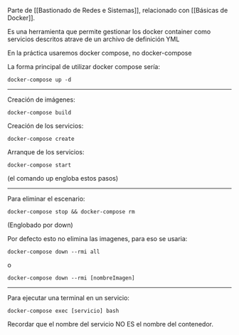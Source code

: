 Parte de [[Bastionado de Redes e Sistemas]], relacionado con [[Básicas de Docker]].


Es una herramienta que permite gestionar los docker container como servicios descritos atrave de un archivo de definición YML

En la práctica usaremos docker compose, no docker-compose

La forma principal de utilizar docker compose sería:

``` shell
docker-compose up -d
```

---
Creación de imágenes:

``` shell
docker-compose build
```

Creación de los servicios:

``` shell
docker-compose create
```

Arranque de los servicios:

``` shell
docker-compose start
```

(el comando up engloba estos pasos)

---

Para eliminar el escenario:

``` shell
docker-compose stop && docker-compose rm
```

(Englobado por down)

Por defecto esto no elimina las imagenes, para eso se usaria:

``` shell
docker-compose down --rmi all
```

o 

``` shell
docker-compose down --rmi [nombreImagen]
```

---

Para ejecutar una terminal en un servicio:

``` shell
docker-compose exec [servicio] bash
```

Recordar que el nombre del servicio NO ES el nombre del contenedor.